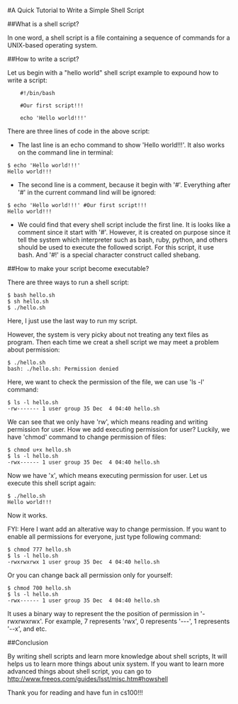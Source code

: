 #A Quick Tutorial to Write a Simple Shell Script

##What is a shell script?

In one word, a shell script is a file containing a sequence of commands for a UNIX-based operating system.

##How to write a script?

Let us begin with a "hello world" shell script example to expound how to write a script:

```
	#!/bin/bash

	#Our first script!!!

	echo 'Hello world!!!'
```

There are three lines of code in the above script:

* The last line is an echo command to show 'Hello world!!!'. It also works on the command line in terminal:

```
$ echo 'Hello world!!!'
Hello world!!!
```

* The second line is a comment, because it begin with '#'. Everything after '#' in the current command lind will be ignored:

```
$ echo 'Hello world!!!' #Our first script!!!
Hello world!!!
```

* We could find that every shell script include the first line. It is looks like a comment since it start with '#'. However, it is created on purpose since it tell the system which interpreter such as bash, ruby, python, and others should be used to execute the followed script. For this script, it use bash. And '#!' is a special character construct called shebang.

##How to make your script become executable?

There are three ways to run a shell script:

```
$ bash hello.sh
$ sh hello.sh
$ ./hello.sh
```

Here, I just use the last way to run my script.

However, the system is very picky about not treating any text files as program. Then each time we creat a shell script we may meet a problem about permission: 

```
$ ./hello.sh
bash: ./hello.sh: Permission denied
```

Here, we want to check the permission of the file, we can use 'ls -l' command:

```
$ ls -l hello.sh
-rw------- 1 user group 35 Dec  4 04:40 hello.sh
```

We can see that we only have 'rw', which means reading and writing permission for user. How we add executing permission for user? Luckily, we have 'chmod' command to change permission of files:

```
$ chmod u+x hello.sh
$ ls -l hello.sh
-rwx------ 1 user group 35 Dec  4 04:40 hello.sh
```

Now we have 'x', which means executing permission for user. Let us execute this shell script again:

```
$ ./hello.sh
Hello world!!!
```

Now it works. 

FYI: Here I want add an alterative way to change permission. If you want to enable all permissions for everyone, just type following command:

```
$ chmod 777 hello.sh
$ ls -l hello.sh
-rwxrwxrwx 1 user group 35 Dec  4 04:40 hello.sh
```
Or you can change back all permission only for yourself:

```
$ chmod 700 hello.sh
$ ls -l hello.sh
-rwx------ 1 user group 35 Dec  4 04:40 hello.sh
```

It uses a binary way to represent the the position of permission in '-rwxrwxrwx'. For example, 7 represents 'rwx', 0 represents '---', 1 represents '--x', and etc.  

##Conclusion

By writing shell scripts and learn more knowledge about shell scripts, It will helps us to learn more things about unix system. If you want to learn more advanced things about shell script, you can go to http://www.freeos.com/guides/lsst/misc.htm#howshell

Thank you for reading and have fun in cs100!!!

